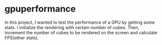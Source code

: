 gpuperformance
==============

In this project, I wanted to test the performance of a GPU by getting some stats. I initialize the rendering with certain number of cubes. Then, increment the number of cubes to be rendered on the screen and calculate FPS(other stats).